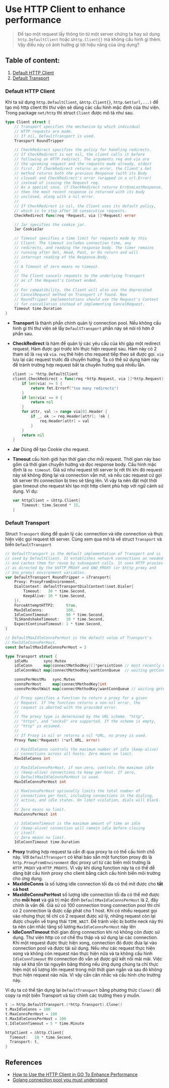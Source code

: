 # Use HTTP Client to enhance performance

> Để tạo một request lấy thông tin từ một server chứng ta hay sử dụng `http.DefaultClient` hoặc `&http.Client{}` mà
> không cấu hình gì thêm. Vậy điều này có ảnh hưởng gì tới hiệu năng của ứng dụng?

## Table of content:

1. [Default HTTP Client](#default-http-client)
2. [Default Transport](#default-transport)

### Default HTTP Client

Khi ta sử dụng `http.DefaultClient`, `&http.Client{}`, `http.Get(url,...)` để tạo mộ http client thì thư viện sẽ
dùng các cầu hình mặc định của thư viện. Trong package `net/http` thì struct `Client` được mô tả như sau.

```go
type Client struct {
    // Transport specifies the mechanism by which individual
    // HTTP requests are made.
    // If nil, DefaultTransport is used.
    Transport RoundTripper

    // CheckRedirect specifies the policy for handling redirects.
    // If CheckRedirect is not nil, the client calls it before
    // following an HTTP redirect. The arguments req and via are
    // the upcoming request and the requests made already, oldest
    // first. If CheckRedirect returns an error, the Client's Get
    // method returns both the previous Response (with its Body
    // closed) and CheckRedirect's error (wrapped in a url.Error)
    // instead of issuing the Request req.
    // As a special case, if CheckRedirect returns ErrUseLastResponse,
    // then the most recent response is returned with its body
    // unclosed, along with a nil error.
    //
    // If CheckRedirect is nil, the Client uses its default policy,
    // which is to stop after 10 consecutive requests.
    CheckRedirect func(req *Request, via []*Request) error

    // Jar specifies the cookie jar.
    Jar CookieJar

    // Timeout specifies a time limit for requests made by this
    // Client. The timeout includes connection time, any
    // redirects, and reading the response body. The timer remains
    // running after Get, Head, Post, or Do return and will
    // interrupt reading of the Response.Body.
    //
    // A Timeout of zero means no timeout.
    //
    // The Client cancels requests to the underlying Transport
    // as if the Request's Context ended.
    //
    // For compatibility, the Client will also use the deprecated
    // CancelRequest method on Transport if found. New
    // RoundTripper implementations should use the Request's Context
    // for cancellation instead of implementing CancelRequest.
    Timeout time.Duration
}
```

- **Transport** là thành phần chính quản lý connection pool. Nếu không cấu hình gì thì thư viện sẽ lấy `DefaultTransport` phần này sẽ nói rõ hơn ở phần sau.

- **CheckRedirect** là hàm để quản lý các yêu cầu của khi gặp một redirect request. Hàm được gọi trước khi thực hiện
request sau. Hàm này có 2 tham số là `req` và `via`. `req` thê hiện cho request tiếp theo sẽ được gọi. `via` lưu lại
các request trước đã chuyển hướng. Ta có thể sử dụng hàm này để tránh trường hợp request bắt ta chuyển hướng quá
nhiều lần.

    ```go
    client := *http.DefaultClient
    client.CheckRedirect = func(req *http.Request, via []*http.Request) error {
        if len(via) >= 5 {
            return fmt.Errorf("too many redirects")
        }
        if len(via) == 0 {
            return nil
        }
        for attr, val := range via[0].Header {
            if _, ok := req.Header[attr]; !ok {
                req.Header[attr] = val
            }
        }
        return nil
    }
    ```

- **Jar** Dùng để tạo Cookie cho request.

- **Timeout** cấu hình giới hạn thời gian cho mỗi request. Thời gian này bao gồm cả thời gian chuyển hướng và đọc
response body. Cấu hình mặc định là `no timeout`. Giả sử như request tới server bị rớt thì khi đó request này sẽ
không đóng lại và connection vẫn mở, và nếu các request cứ gọi tới server thì connection bị treo sẽ tăng lên. Vì vậy
ta nên đặt một thời gian timeout cho request khi tạo một http client phù hợp với ngữ cảnh sử dụng. Ví dụ:

    ```go
    var httpClient = &http.Client{
        Timeout: time.Second * 15,
    }
    ```

### Default Transport

Struct `Transport` dùng để quản lý các connection và idle connection và thực hiện việc gọi request tới server. Cùng xem qua mô tả về struct `Transport` và biến `DefaultTransport`

```go
// DefaultTransport is the default implementation of Transport and is
// used by DefaultClient. It establishes network connections as needed
// and caches them for reuse by subsequent calls. It uses HTTP proxies
// as directed by the $HTTP_PROXY and $NO_PROXY (or $http_proxy and
// $no_proxy) environment variables.
var DefaultTransport RoundTripper = &Transport{
    Proxy: ProxyFromEnvironment,
    DialContext: defaultTransportDialContext(&net.Dialer{
        Timeout:   30 * time.Second,
        KeepAlive: 30 * time.Second,
    }),
    ForceAttemptHTTP2:     true,
    MaxIdleConns:          100,
    IdleConnTimeout:       90 * time.Second,
    TLSHandshakeTimeout:   10 * time.Second,
    ExpectContinueTimeout: 1 * time.Second,
}

// DefaultMaxIdleConnsPerHost is the default value of Transport's
// MaxIdleConnsPerHost.
const DefaultMaxIdleConnsPerHost = 2

type Transport struct {
    idleMu       sync.Mutex
    idleConn     map[connectMethodKey][]*persistConn // most recently used at end
    idleConnWait map[connectMethodKey]wantConnQueue  // waiting getConns

    connsPerHostMu   sync.Mutex
    connsPerHost     map[connectMethodKey]int
    connsPerHostWait map[connectMethodKey]wantConnQueue // waiting getConns

    // Proxy specifies a function to return a proxy for a given
    // Request. If the function returns a non-nil error, the
    // request is aborted with the provided error.
    //
    // The proxy type is determined by the URL scheme. "http",
    // "https", and "socks5" are supported. If the scheme is empty,
    // "http" is assumed.
    //
    // If Proxy is nil or returns a nil *URL, no proxy is used.
    Proxy func(*Request) (*url.URL, error)

    // MaxIdleConns controls the maximum number of idle (keep-alive)
    // connections across all hosts. Zero means no limit.
    MaxIdleConns int

    // MaxIdleConnsPerHost, if non-zero, controls the maximum idle
    // (keep-alive) connections to keep per-host. If zero,
    // DefaultMaxIdleConnsPerHost is used.
    MaxIdleConnsPerHost int

    // MaxConnsPerHost optionally limits the total number of
    // connections per host, including connections in the dialing,
    // active, and idle states. On limit violation, dials will block.
    //
    // Zero means no limit.
    MaxConnsPerHost int

    // IdleConnTimeout is the maximum amount of time an idle
    // (keep-alive) connection will remain idle before closing
    // itself.
    // Zero means no limit.
    IdleConnTimeout time.Duration
```

- **Proxy** trường hợp request ta cần đi qua proxy ta có thể cấu hình chỗ này. Với `DefaultTransport` có khai báo
sẵn một function proxy đó là `http.ProxyFromEnvironment` đọc proxy url từ các biến môi trường là `HTTP_PROXY` và
`HTTP_PROXYS`. Vì vậy khi dùng function này ta có thể dễ dàng bật cấu hình proxy cho client bằng cách cấu hình biến
môi trường cho ứng dụng.
- **MaxIdleConns** là số lượng idle connection tối đa có thể mở được cho **tất cả host**
- **MaxIdleConnsPerHost** số lượng idle connection tối đa có thể mở được cho **mỗi host** và giá trị mặc định
`DefaultMaxIdleConnsPerHost` là 2, đây chính là vấn đề. Giả sử có 100 connection trong connection pool thì chỉ có 2
connection là được cấp phát cho 1 host. Khi có nhiều request gọi vào nhưng thực tế chỉ có 2 request được xử lý,
những request còn lại được chuyển về trạng thái `TIME_WAIT`. Để tránh việc bị bottle neck này thì ta nên cân nhắc
tăng số lương `MaxIdleConnsPerHost` này lên
- **IdleConnTimeout** thời gian đóng connection khi nó không còn được sử dụng. Thư viện http có cơ chế thu thập và
sử dụng lại các connection. Khi một request được thực hiện xong, connection đó được đưa lại vào connection pool và
được tái sử dụng. Nếu như các request thực hiện xong và không còn request nào thực hiện nữa và ta không cấu hình
`IdleConnTimeout` thì connection đó vẫn sẽ được giữ kết nối mãi mãi. Việc này sẽ khá tốn tài nguyên băng thông nếu
ứng dụng chúng ta chỉ thực hiện một số lượng lớn request trong một thời gian ngắn và sau đó không thực hiện request
nào nữa. Vì vậy cần cân nhắc và cấu hình cho trường này.

Ví dụ ta có thể tận dụng lại `DefaultTransport` bằng phương thức `Clone()` để copy ra một biến Transport và tùy
chỉnh các trường theo ý muốn.

```go
t := http.DefaultTransport.(*http.Transport).Clone()
t.MaxIdleConns = 100
t.MaxConnsPerHost = 100
t.MaxIdleConnsPerHost = 100
t.IdleConnTimeout = 5 * time.Minute

httpClient = &http.Client{
  Timeout:   10 * time.Second,
  Transport: t,
}
```

## References

- [How to Use the HTTP Client in GO To Enhance Performance](https://www.loginradius.com/blog/engineering/tune-the-go-http-client-for-high-performance/)
- [Golang connection pool you must understand](https://developpaper.com/golang-connection-pool-you-must-understand/)